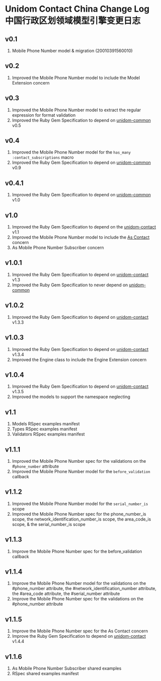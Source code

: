 # Unidom Contact China Change Log 中国行政区划领域模型引擎变更日志

## v0.1
1. Mobile Phone Number model & migration (20010391560010)

## v0.2
1. Improved the Mobile Phone Number model to include the Model Extension concern

## v0.3
1. Improved the Mobile Phone Number model to extract the regular expression for format validation
2. Improved the Ruby Gem Specification to depend on [unidom-common](https://github.com/topbitdu/unidom-common) v0.5

## v0.4
1. Improved the Mobile Phone Number model for the ``has_many :contact_subscriptions`` macro
2. Improved the Ruby Gem Specification to depend on [unidom-common](https://github.com/topbitdu/unidom-common) v0.9

## v0.4.1
1. Improved the Ruby Gem Specification to depend on [unidom-common](https://github.com/topbitdu/unidom-common) v1.0

## v1.0
1. Improved the Ruby Gem Specification to depend on the [unidom-contact](https://github.com/topbitdu/unidom-contact) v1.1
2. Improved the Mobile Phone Number model to include the [As Contact](https://github.com/topbitdu/unidom-contact) concern
3. As Mobile Phone Number Subscriber concern

## v1.0.1
1. Improved the Ruby Gem Specification to depend on [unidom-contact](https://github.com/topbitdu/unidom-contact) v1.3
2. Improved the Ruby Gem Specification to never depend on [unidom-common](https://github.com/topbitdu/unidom-common)

## v1.0.2
1. Improved the Ruby Gem Specification to depend on [unidom-contact](https://github.com/topbitdu/unidom-contact) v1.3.3

## v1.0.3
1. Improved the Ruby Gem Specification to depend on [unidom-contact](https://github.com/topbitdu/unidom-contact) v1.3.4
2. Improved the Engine class to include the Engine Extension concern

## v1.0.4
1. Improved the Ruby Gem Specification to depend on [unidom-contact](https://github.com/topbitdu/unidom-contact) v1.3.5
2. Improved the models to support the namespace neglecting

## v1.1
1. Models RSpec examples manifest
2. Types RSpec examples manifest
3. Validators RSpec examples manifest

## v1.1.1
1. Improved the Mobile Phone Number spec for the validations on the #``phone_number`` attribute
2. Improved the Mobile Phone Number model for the ``before_validation`` callback

## v1.1.2
1. Improved the Mobile Phone Number model for the ``serial_number_is`` scope
2. Improved the Mobile Phone Number spec for the phone_number_is scope, the network_identification_number_is scope, the area_code_is scope, & the serial_number_is scope

## v1.1.3
1. Improve the Mobile Phone Number spec for the before_validation callback

## v1.1.4
1. Improve the Mobile Phone Number model for the validations on the #phone_number attribute, the #network_identification_number attribute, the #area_code attribute, the #serial_number attribute
2. Improve the Mobile Phone Number spec for the validations on the #phone_number attribute

## v1.1.5
1. Improve the Mobile Phone Number spec for the As Contact concern
2. Improve the Ruby Gem Specification to depend on [unidom-contact](https://github.com/topbitdu/unidom-contact) v1.4.4

## v1.1.6
1. As Mobile Phone Number Subscriber shared examples
2. RSpec shared examples manifest

